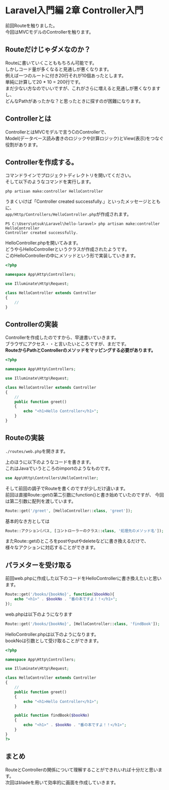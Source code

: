 # Laravel入門編 2章 Controller入門
前回Routeを触りました。  
今回はMVCモデルのControllerを触ります。

## Routeだけじゃダメなのか？
Routeに書いていくことももちろん可能です。  
しかしコード量が多くなると見通しが悪くなります。  
例えば一つのルートに付き20行それが10個あったとします。  
単純に計算して20 * 10 = 200行です。  
まだ少ない方なのでいいですが、これがさらに増えると見通しが悪くなりますし、  
どんなPathがあったかな？と思ったときに探すのが困難になります。  

## Controllerとは
ControllerとはMVCモデルで言うCのControllerで、  
Model(データベース読み書きのロジックや計算ロジック)とView(表示)をつなぐ役割があります。
## Controllerを作成する。
コマンドラインでプロジェクトディレクトリを開いてください。  
そして以下のようなコマンドを実行します。  
```
php artisan make:controller HelloController
```

うまくいけば「Controller created successfully.」といったメッセージとともに、  
```app/Http/Controllers/HelloController.php```が作成されます。
```
PS C:\Users\otsuk\Laravel\hello-laravel> php artisan make:controller HelloController
Controller created successfully.
```

HelloController.phpを開いてみます。  
どうやらHelloControllerというクラスが作成されたようです。  
このHelloControllerの中にメソッドという形で実装していきます。
```php
<?php

namespace App\Http\Controllers;

use Illuminate\Http\Request;

class HelloController extends Controller
{
    //
}

```

## Controllerの実装
Controllerを作成したのですから、早速書いていきます。  
ブラウザにアクセス・・と言いたいところですが、まだです。  
**RouteからPathとControllerのメソッドをマッピングする必要があります。**
```php
<?php

namespace App\Http\Controllers;

use Illuminate\Http\Request;

class HelloController extends Controller
{
    //
    public function greet()
    {
        echo "<h1>Hello Controller</h1>";
    }
}

```

## Routeの実装
```./routes/web.php```を開きます。

上のほうに以下のようなコードを書きます。  
これはJavaでいうところのimportのようなものです。
```php
use App\Http\Controllers\HelloController;
```

そして前回の調子でRouteを書くのですが少しだけ違います。  
前回は直接Route::getの第二引数にfunction()と書き始めていたのですが、
今回は第二引数に配列を渡しています。
```php
Route::get('/greet', [HelloController::class, 'greet']);
```

基本的なき方としては
```php
Route::アクション(パス, [コントローラーのクラス::class, '処理先のメソッド名']);
```

またRoute::getのところをpostやputやdeleteなどに書き換えるだけで、  
様々なアクションに対応することができます。

## パラメターを受け取る
前回web.phpに作成した以下のコードをHelloControllerに書き換えたいと思います。  
```php
Route::get('/books/{bookNo}', function($bookNo){
    echo "<h1>" . $bookNo . "番の本ですよ！！</h1>";
});
```

web.phpは以下のようになります
```php
Route::get('/books/{bookNo}', [HelloController::class, 'findBook']);
```

HelloController.phpは以下のようになります。  
bookNoは引数として受け取ることができます。
```php
<?php

namespace App\Http\Controllers;

use Illuminate\Http\Request;

class HelloController extends Controller
{
    //
    public function greet()
    {
        echo "<h1>Hello Controller</h1>";
    }

    public function findBook($bookNo)
    {
        echo "<h1>" . $bookNo . "番の本ですよ！！</h1>";
    }
}
?>
```

## まとめ
RouteとControllerの関係について理解することができれいれば十分だと思います。  
次回はbladeを用いて効率的に画面を作成していきます。